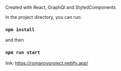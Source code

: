 Created with React, GraphQl and StyledComponents

In the project directory, you can run:

### `npm install` 
and then 
### `npm run start`

link: https://romanovproject.netlify.app/
